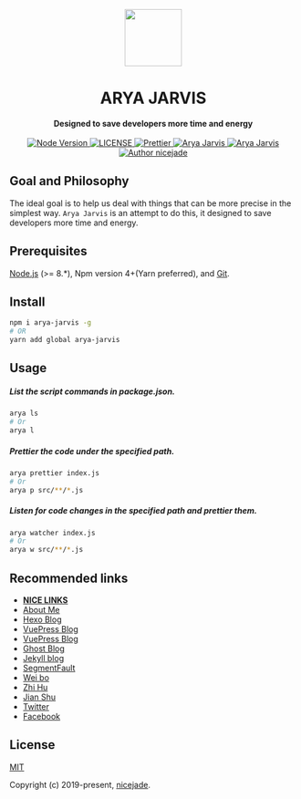 <p align="center"><a href="https://www.jeffjade.com?utm_source=github.com" target="_blank"><img width="100"src="https://raw.githubusercontent.com/nicejade/arya-jarvis/master/src/assets/images/logo.png"></a></p>

<h1 align="center">ARYA JARVIS</h1>

<div align="center">
  <strong>
    Designed to save developers more time and energy
  </strong>
</div>

<br>

<div align="center">
  <a href="https://nodejs.org/en/">
    <img src="https://img.shields.io/badge/node-%3E%3D%208.0.0-green.svg" alt="Node Version">
  </a>
  <a href="https://github.com/nicejade/arya-jarvis">
    <img src="https://img.shields.io/github/license/nicejade/arya-jarvis.svg" alt="LICENSE">
  </a>
  <a href="https://nicelinks.site/post/5c16083e819ae45de1453caa">
    <img src="https://img.shields.io/badge/code_style-prettier-ff69b4.svg?style=flat" alt="Prettier">
  </a>
  <a href="https://www.jeffjade.com/">
    <img src="https://img.shields.io/badge/chat-on%20blog-brightgreen.svg" alt="Arya Jarvis">
  </a>
  <a href="https://weibo.com/jeffjade">
    <img src="https://img.shields.io/badge/WeiBo-jeffjade-red.svg?style=flat" alt="Arya Jarvis">
  </a>
  <a href="https://aboutme.lovejade.cn/?utm_source=github.com">
    <img src="https://img.shields.io/badge/Author-nicejade-%23a696c8.svg" alt="Author nicejade">
  </a>
</div>

## Goal and Philosophy

The ideal goal is to help us deal with things that can be more precise in the simplest way. `Arya Jarvis` is an attempt to do this, it designed to save developers more time and energy.

## Prerequisites

[Node.js](https://nodejs.org/en/) (>= 8.*), Npm version 4+(Yarn preferred), and [Git](https://git-scm.com/).

## Install

```bash
npm i arya-jarvis -g
# OR
yarn add global arya-jarvis
```

## Usage

##### List the script commands in package.json.

```bash
arya ls
# Or
arya l
```

##### Prettier the code under the specified path.

```bash
arya prettier index.js
# Or 
arya p src/**/*.js
```

##### Listen for code changes in the specified path and prettier them.

```bash
arya watcher index.js
# Or
arya w src/**/*.js
```

## Recommended links

* [**NICE LINKS**](https://nicelinks.site/?utm_source=github.com)
* [About Me](https://about.me/nicejade/?utm_source=github.com)
* [Hexo Blog](https://jeffjade.com/?utm_source=github.com)
* [VuePress Blog](https://www.lovejade.cn/?utm_source=github.com)
* [VuePress Blog](https://nice.lovejade.cn/?utm_source=github.com)
* [Ghost Blog](https://quickapp.lovejade.cn/?utm_source=github.com)
* [Jekyll blog](https://blog.lovejade.cn/?utm_source=github.com)
* [SegmentFault](https://segmentfault.com/u/jeffjade)
* [Wei bo](http://weibo.com/jeffjade/)
* [Zhi Hu](https://www.zhihu.com/people/yang-qiong-pu/)
* [Jian Shu](http://www.jianshu.com/u/9aae3d8f4c3d)
* [Twitter](https://twitter.com/nicejadeyang)
* [Facebook](https://www.facebook.com/nice.jade.yang)

## License

[MIT](http://opensource.org/licenses/MIT)

Copyright (c) 2019-present, [nicejade](https://aboutme.lovejade.cn/?utm_source=arya-jarvis).